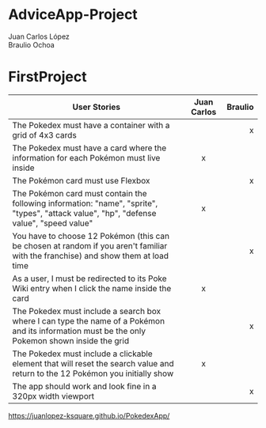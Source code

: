 # AdviceApp-Project

Juan Carlos López  
Braulio Ochoa  

# FirstProject
| User Stories     | Juan Carlos| Braulio |
| ---------------- | :--: | ---: |
| The Pokedex must have a container with a grid of 4x3 cards |    |  x  |
| The Pokedex must have a card where the information for each Pokémon must live inside |  x   |     |
| The Pokémon card must use Flexbox |      |   x  |
| The Pokémon card must contain the following information: "name", "sprite", "types", "attack value", "hp", "defense value", "speed value" |  x  |      |
| You have to choose 12 Pokémon (this can be chosen at random if you aren't familiar with the franchise) and show them at load time |      |  x   |
| As a user, I must be redirected to its Poke Wiki entry when I click the name inside the card |  x  |      |
| The Pokedex must include a search box where I can type the name of a Pokémon and its information must be the only Pokemon shown inside the grid |     |  x   |
| The Pokedex must include a clickable element that will reset the search value and return to the 12 Pokémon you initially show  |  x  |    |
| The app should work and look fine in a 320px width viewport |     |  x  |


https://juanlopez-ksquare.github.io/PokedexApp/
